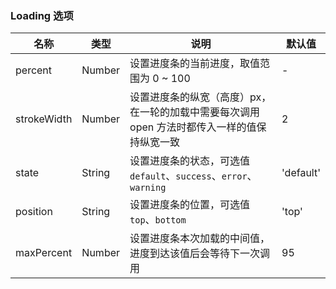 ### Loading 选项

| 名称        | 类型   | 说明                                                                                         | 默认值    |
| ----------- | ------ | -------------------------------------------------------------------------------------------- | --------- |
| percent     | Number | 设置进度条的当前进度，取值范围为 0 ~ 100                                                     | -         |
| strokeWidth | Number | 设置进度条的纵宽（高度）px，在一轮的加载中需要每次调用 open 方法时都传入一样的值保持纵宽一致 | 2         |
| state       | String | 设置进度条的状态，可选值 `default`、`success`、`error`、`warning`                            | 'default' |
| position    | String | 设置进度条的位置，可选值 `top`、`bottom`                                                     | 'top'     |
| maxPercent  | Number | 设置进度条本次加载的中间值，进度到达该值后会等待下一次调用                                   | 95        |
